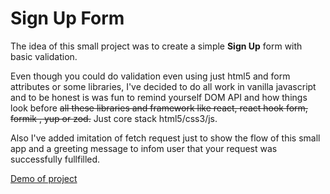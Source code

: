 # Sign Up Form

The idea of this small project was to create a simple  **Sign Up** form with basic validation. 

Even though you could do validation even using just html5 and form attributes or some libraries, I've decided to do all work in vanilla javascript and to be honest is was fun to remind yourself DOM API and how things look before ~~all these libraries and framework like react, react hook form, formik , yup or zod.~~ Just core stack html5/css3/js.

Also I've added imitation of fetch request just to show the flow of this small app and a greeting message to infom user that your request was successfully fullfilled.

[Demo of project](https://www.google.com)
